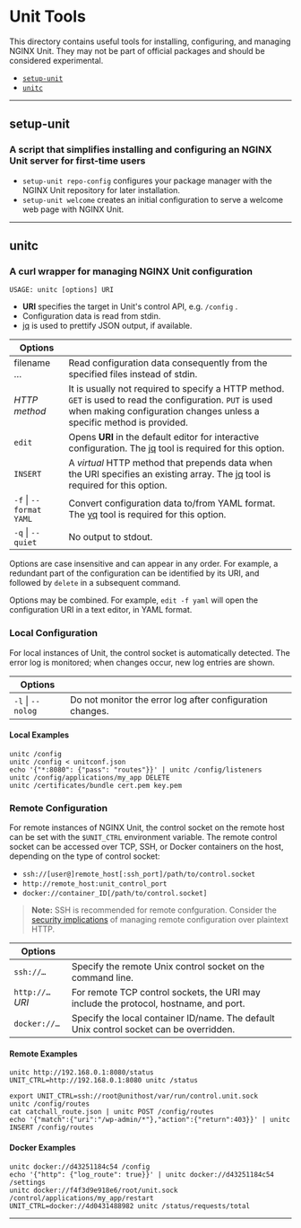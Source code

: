 # Unit Tools

This directory contains useful tools for installing, configuring, and
managing NGINX Unit. They may not be part of official packages and
should be considered experimental.

* [`setup-unit`](#setup-unit)
* [`unitc`](#unitc)

---

## setup-unit

### A script that simplifies installing and configuring an NGINX Unit server for first-time users

* `setup-unit repo-config` configures your package manager with the NGINX
Unit repository for later installation.
* `setup-unit welcome` creates an initial configuration to serve a welcome
web page with NGINX Unit.

---

## unitc

### A curl wrapper for managing NGINX Unit configuration

```USAGE: unitc [options] URI```

 * **URI** specifies the target in Unit's control API, e.g. `/config` .
 * Configuration data is read from stdin.
 * [jq](https://stedolan.github.io/jq/) is used to prettify JSON output, if
   available.

| Options | |
|---------|-|
| filename … | Read configuration data consequently from the specified files instead of stdin.
| _HTTP method_ | It is usually not required to specify a HTTP method. `GET` is used to read the configuration. `PUT` is used when making configuration changes unless a specific method is provided.
| `edit` | Opens **URI** in the default editor for interactive configuration. The [jq](https://stedolan.github.io/jq/) tool is required for this option.
| `INSERT` | A _virtual_ HTTP method that prepends data when the URI specifies an existing array. The [jq](https://stedolan.github.io/jq/) tool is required for this option.
| `-f` \| `--format YAML` | Convert configuration data to/from YAML format. The [yq](https://github.com/mikefarah/yq) tool is required for this option.
| `-q` \| `--quiet` | No output to stdout.

Options are case insensitive and can appear in any order. For example, a
redundant part of the configuration can be identified by its URI, and
followed by `delete` in a subsequent command.

Options may be combined. For example, `edit -f yaml` will open the
configuration URI in a text editor, in YAML format.

### Local Configuration
For local instances of Unit, the control socket is automatically detected.
The error log is monitored; when changes occur, new log entries are shown.

| Options | |
|---------|-|
| `-l` \| `--nolog` | Do not monitor the error log after configuration changes.

#### Local Examples
```shell
unitc /config
unitc /config < unitconf.json
echo '{"*:8080": {"pass": "routes"}}' | unitc /config/listeners
unitc /config/applications/my_app DELETE
unitc /certificates/bundle cert.pem key.pem
```

### Remote Configuration
For remote instances of NGINX Unit, the control socket on the remote host can
be set with the `$UNIT_CTRL` environment variable. The remote control socket
can be accessed over TCP, SSH, or Docker containers on the host, depending on
the type of control socket:

 * `ssh://[user@]remote_host[:ssh_port]/path/to/control.socket`
 * `http://remote_host:unit_control_port`
 * `docker://container_ID[/path/to/control.socket]`

> **Note:** SSH is recommended for remote confguration. Consider the
> [security implications](https://unit.nginx.org/howto/security/#secure-socket-and-state)
> of managing remote configuration over plaintext HTTP.

| Options | |
|---------|-|
| `ssh://…` | Specify the remote Unix control socket on the command line.
| `http://…`*URI* | For remote TCP control sockets, the URI may include the protocol, hostname, and port.
| `docker://…` | Specify the local container ID/name. The default Unix control socket can be overridden.

#### Remote Examples
```shell
unitc http://192.168.0.1:8080/status
UNIT_CTRL=http://192.168.0.1:8080 unitc /status

export UNIT_CTRL=ssh://root@unithost/var/run/control.unit.sock
unitc /config/routes
cat catchall_route.json | unitc POST /config/routes
echo '{"match":{"uri":"/wp-admin/*"},"action":{"return":403}}' | unitc INSERT /config/routes
```

#### Docker Examples
```shell
unitc docker://d43251184c54 /config
echo '{"http": {"log_route": true}}' | unitc docker://d43251184c54 /settings
unitc docker://f4f3d9e918e6/root/unit.sock /control/applications/my_app/restart
UNIT_CTRL=docker://4d0431488982 unitc /status/requests/total
```

---
